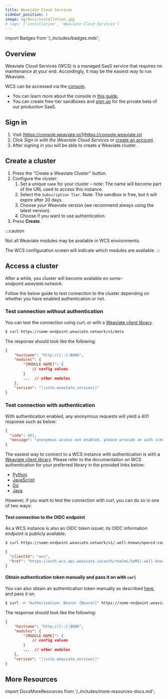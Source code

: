 ```yaml
---
title: Weaviate Cloud Services
sidebar_position: 1
image: og/docs/installation.jpg
# tags: ['installation', 'Weaviate Cloud Services']
---
```

import Badges from '/_includes/badges.mdx';

<Badges/>

## Overview


Weaviate Cloud Services (WCS) is a managed SaaS service that requires no maintenance at your end. Accordingly, it may be the easiest way to run Weaviate.

WCS can be accessed via the [console](https://console.weaviate.io).

* You can learn more about the console in [this guide](../tutorials/console.md).
* You can create free-tier sandboxes and [sign up](https://console.weaviate.io) for the private beta of our production SaaS.

## Sign in

1. Visit [https://console.weaviate.io/](https://console.weaviate.io)
2. Click _Sign in with the Weaviate Cloud Services_ or [create an account](https://auth.wcs.api.weaviate.io/auth/realms/SeMI/protocol/openid-connect/registrations?client_id=wcs&response_type=code&redirect_uri=https://console.weaviate.io/console/wcs).
3. After signing in you will be able to create a Weaviate cluster.

## Create a cluster

1. Press the "Create a Weaviate Cluster" button.
1. Configure the cluster:
    1. Set a unique `name` for your cluster – note: The name will become part of the URL used to access this instance.
    1. Select the `Subscription Tier`. Note: The sandbox is free, but it will expire after 30 days.
    1. Choose your Weaviate version (we recommend always using the latest version).
    1. Choose if you want to use authentication.
1. Press **Create**.

:::caution
<!-- currently, the WCS only works without modules; we will be releasing out-of-the-box modules in the coming weeks. -->
Not all Weaviate modules may be available in WCS environments. 

The WCS configuration screen will indicate which modules are available.
:::

## Access a cluster

After a while, you cluster will become available on _some-endpoint.weaviate.network_. 

Follow the below guide to test connection to the cluster depending on whether you have enabled authentication or not.

### Test connection without authentication

You can test the connection using curl; or with a [Weaviate client library](../client-libraries/index.md).

```sh
$ curl https://some-endpoint.weaviate.network/v1/meta
```

The response should look like the following:

```json
{
    "hostname": "http://[::]:8080",
    "modules": {
        "[MODULE-NAME]": {
            // config values
        }        
        ...  // other modules
    },
    "version": "||site.weaviate_version||"
}
```

### Test connection with authentication

With authentication enabled, any anonymous requests will yield a 401 response such as below:

```json
{
  "code": 401,
  "message": "anonymous access not enabled, please provide an auth scheme such as OIDC"
}
```

The easiest way to connect to a WCS instance with authentication is with a [Weaviate client library](../client-libraries/index.md). Please refer to the documentation on WCS authentication for your preferred library in the provided links below: 

- [Python](../client-libraries/python.md#wcs-authentication)
- [JavaScript](../client-libraries/javascript.md#wcs-authentication)
- [Go](../client-libraries/go.md#wcs-authentication)
- [Java](../client-libraries/java.md#authentication)

However, if you want to test the connection with curl, you can do so in one of two ways:

#### Test connection to the OIDC endpoint

As a WCS instance is also an OIDC token issuer, its OIDC information endpoint is publicly available.

```sh
$ curl https://some-endpoint.weaviate.network/v1/.well-known/openid-configuration
```

```json
{
  "clientId": "wcs",
  "href": "https://auth.wcs.api.weaviate.io/auth/realms/SeMI/.well-known/openid-configuration"
}
```

#### Obtain authentication token manually and pass it on with `curl`

You can also obtain an authentication token manually as described [here](../configuration/authentication.md#manually-obtaining-and-passing-tokens), and pass it on.  

```sh
$ curl -H "Authorization: Bearer {Bearer}" https://some-endpoint.weaviate.network/v1/meta
```

The response should look like the following:

```json
{
    "hostname": "http://[::]:8080",
    "modules": {
        "[MODULE-NAME]": {
            // config values
        }        
        ...  // other modules
    },
    "version": "||site.weaviate_version||"
}
```

## More Resources

import DocsMoreResources from '/_includes/more-resources-docs.md';

<DocsMoreResources />
